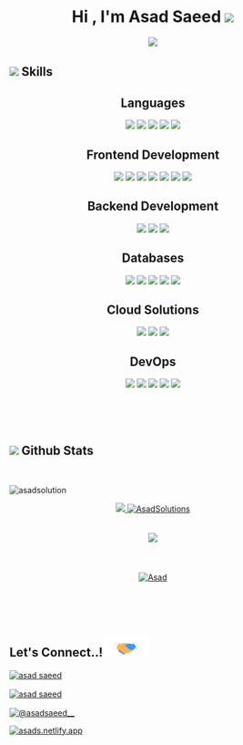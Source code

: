 <h1 align="center"><b>Hi , I'm Asad Saeed </b><img src="https://media.giphy.com/media/hvRJCLFzcasrR4ia7z/giphy.gif" width="35"></h1>

<p align="center">
  <a href="https://github.com/DenverCoder1/readme-typing-svg"><img src="https://readme-typing-svg.herokuapp.com?font=Time+New+Roman&color=cyan&size=25&center=true&vCenter=true&width=600&height=100&lines=Full+Stack+Developer;Cloud+and+DevOps+Specialist"></a>
</p>


## <img src="https://media2.giphy.com/media/QssGEmpkyEOhBCb7e1/giphy.gif?cid=ecf05e47a0n3gi1bfqntqmob8g9aid1oyj2wr3ds3mg700bl&rid=giphy.gif" width ="22"><b> Skills</b>

<p>
<div align="center">
  <h2>Languages</h2>
  <img src="https://img.shields.io/badge/-JavaScript-f7df1e?style=for-the-badge&logo=javascript&logoColor=f7df1e&labelColor=282828">
  <img src="https://img.shields.io/badge/-TypeScript-007acc?style=for-the-badge&logo=typescript&logoColor=007acc&labelColor=282828">
  <img src="https://img.shields.io/badge/-Python-3776ab?style=for-the-badge&logo=python&logoColor=3776ab&labelColor=282828">
  <img src="https://img.shields.io/badge/-HTML-c58545?style=for-the-badge&logo=html5&logoColor=c58545&labelColor=282828">
  <img src="https://img.shields.io/badge/-CSS-d1a01f?style=for-the-badge&logo=css3&logoColor=d1a01f&labelColor=282828">

  <h2>Frontend Development</h2>
  <img src="https://img.shields.io/badge/-React.js-61dafb?style=for-the-badge&logo=react&logoColor=61dafb&labelColor=282828">
  <img src="https://img.shields.io/badge/-Next.js-000000?style=for-the-badge&logo=next.js&logoColor=000000&labelColor=282828">
  <img src="https://img.shields.io/badge/-React_Native-61dafb?style=for-the-badge&logo=react&logoColor=61dafb&labelColor=282828">
  <img src="https://img.shields.io/badge/-Vue.js-4fc08d?style=for-the-badge&logo=vue.js&logoColor=4fc08d&labelColor=282828">
  <img src="https://img.shields.io/badge/-TailwindCSS-38b2ac?style=for-the-badge&logo=tailwindcss&logoColor=38b2ac&labelColor=282828">
  <img src="https://img.shields.io/badge/-Redux-764abc?style=for-the-badge&logo=redux&logoColor=764abc&labelColor=282828">
  <img src="https://img.shields.io/badge/-Context_API-61dafb?style=for-the-badge&logo=react&logoColor=61dafb&labelColor=282828">

  <h2>Backend Development</h2>
  <img src="https://img.shields.io/badge/-Node.js-68a063?style=for-the-badge&logo=node.js&logoColor=68a063&labelColor=282828">
  <img src="https://img.shields.io/badge/-Express.js-000000?style=for-the-badge&logo=express&logoColor=ffffff&labelColor=282828">
  <img src="https://img.shields.io/badge/-JWT-000000?style=for-the-badge&logo=jsonwebtokens&logoColor=000000&labelColor=282828">

  <h2>Databases</h2>
  <img src="https://img.shields.io/badge/-MongoDB-4db33d?style=for-the-badge&logo=mongodb&logoColor=4db33d&labelColor=282828">
  <img src="https://img.shields.io/badge/-MySQL-4479a1?style=for-the-badge&logo=mysql&logoColor=4479a1&labelColor=282828">
  <img src="https://img.shields.io/badge/-SQLite-003b57?style=for-the-badge&logo=sqlite&logoColor=003b57&labelColor=282828">
  <img src="https://img.shields.io/badge/-Firebase-ffca28?style=for-the-badge&logo=firebase&logoColor=ffca28&labelColor=282828">
  <img src="https://img.shields.io/badge/-AWS_DynamoDB-4053d6?style=for-the-badge&logo=amazondynamodb&logoColor=4053d6&labelColor=282828">

  <h2>Cloud Solutions</h2>
  <img src="https://img.shields.io/badge/-AWS-232f3e?style=for-the-badge&logo=amazonaws&logoColor=232f3e&labelColor=282828">
  <img src="https://img.shields.io/badge/-Azure-0078d4?style=for-the-badge&logo=microsoftazure&logoColor=0078d4&labelColor=282828">
  <img src="https://img.shields.io/badge/-Firebase-ffca28?style=for-the-badge&logo=firebase&logoColor=ffca28&labelColor=282828">

  <h2>DevOps</h2>
  <img src="https://img.shields.io/badge/-Docker-2496ed?style=for-the-badge&logo=docker&logoColor=2496ed&labelColor=282828">
  <img src="https://img.shields.io/badge/-Kubernetes-326ce5?style=for-the-badge&logo=kubernetes&logoColor=326ce5&labelColor=282828">
  <img src="https://img.shields.io/badge/-CI/CD-6db33f?style=for-the-badge&logo=continuousintegration&logoColor=6db33f&labelColor=282828">
  <img src="https://img.shields.io/badge/-GitHub_Actions-2088ff?style=for-the-badge&logo=githubactions&logoColor=2088ff&labelColor=282828">
  <img src="https://img.shields.io/badge/-AWS_CloudFormation-232f3e?style=for-the-badge&logo=amazonaws&logoColor=232f3e&labelColor=282828">
</div>


</p>


<br>
<br>
<br>


## <img src="https://media.giphy.com/media/iY8CRBdQXODJSCERIr/giphy.gif" width="35"><b> Github Stats </b>
<br>


<div align="center">

<p align="left"> <img src="https://komarev.com/ghpvc/?username=AsadSolutions&label=Profile%20views&color=0e75b6&style=flat" alt="asadsolution" /> </p>

<a href="https://github.com/AsadSolutions/">
  <img src="https://github-readme-stats.vercel.app/api?username=AsadSolutions&include_all_commits=true&count_private=true&show_icons=true&line_height=20&title_color=7A7ADB&icon_color=2234AE&text_color=D3D3D3&bg_color=0,000000,130F40" width="450"/>
  <img src="https://github-readme-stats.vercel.app/api/top-langs?username=AsadSolutions&show_icons=true&locale=en&layout=compact&line_height=20&title_color=7A7ADB&icon_color=2234AE&text_color=D3D3D3&bg_color=0,000000,130F40" width="375"  alt="AsadSolutions"/>
  <br>
  <br>
  <br>

  <img src="https://next.ossinsight.io/widgets/official/compose-activity-trends/thumbnail.png?repo_id=41986369&image_size=auto" />

   <br>
  <br>
  <br>
<p><img align="center" src="https://github-readme-streak-stats.herokuapp.com/?user=AsadSolutions&" alt="Asad" /></p>
  

</a>
</div>


<br>
<br>
<br>












## <b> Let's Connect..!</b><img src="https://github.com/0xAbdulKhalid/0xAbdulKhalid/raw/main/assets/mdImages/handshake.gif" width ="80">


<a href="https://www.linkedin.com/in/asad-saeed060/" target="_blank"><img align="center" src="https://cdn0.iconfinder.com/data/icons/social-media-2474/128/linkedin_linked_interface_media_social_network-1024.png" alt="asad saeed" height="30" width="30" /></a>

<a href="https://stackoverflow.com/users/23017094/asad-saeed" target="_blank"><img align="center" src="https://cdn0.iconfinder.com/data/icons/social-media-and-logos-11/32/logo_stackoverflow_Stack_overflow-1024.png" alt="asad saeed" height="30" width="30" /></a>

<a href="https://www.instagram.com/asadsaeed__" target="_blank"><img align="center" src="https://cdn2.iconfinder.com/data/icons/social-icons-33/128/Instagram-1024.png" alt="@asadsaeed__" height="30" width="30" /></a>


<p align="left"> <a href="https://asads.netlify.app/" target="blank">
<img src="https://img.shields.io/badge/click_to_check_my-Portfolio-blue" alt="asads.netlify.app" /></a> </p>



